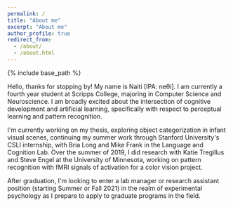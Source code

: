 ```yaml
---
permalink: /
title: "About me"
excerpt: "About me"
author_profile: true
redirect_from: 
  - /about/
  - /about.html
---
```


{% include base_path %}

Hello, thanks for stopping by! My name is Naiti [IPA: neθi]. I am currently a fourth year student at Scripps College, majoring in Computer Science and Neuroscience. I am broadly excited about the intersection of cognitive development and artificial learning, specifically with respect to perceptual learning and pattern recognition.

I'm currently working on my thesis, exploring object categorization in infant visual scenes, continuing my summer work through Stanford University's CSLI internship, with Bria Long and Mike Frank in the Language and Cognition Lab. Over the summer of 2019, I did research with Katie Tregillus and Steve Engel at the University of Minnesota, working on pattern recognition with fMRI signals of activation for a color vision project. 

After graduation, I'm looking to enter a lab manager or research assistant position (starting Summer or Fall 2021) in the realm of experimental psychology as I prepare to apply to graduate programs in the field.
